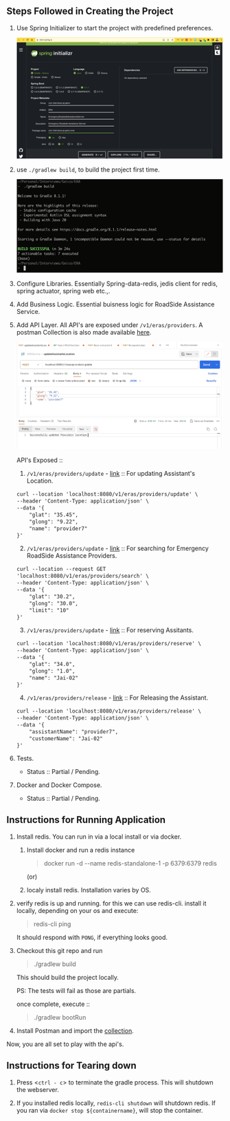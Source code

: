 ## Steps Followed in Creating the Project

1. Use Spring Initializer to start the project with predefined preferences.

    ![Sprint Intializer Options](./images/sprint_intializer_options.png)

2. use `./gradlew build`, to build the project first time.

    ![Initial Applicaiton Build](./images/Initial_application_build.png)

3. Configure Libraries.
    Essentially Spring-data-redis, jedis client for redis, spring actuator, spring web etc.,.

4. Add Business Logic.
    Essential buisness logic for RoadSide Assistance Service.

5. Add API Layer.
    All API's are exposed under ```/v1/eras/providers```. A postman Collection is also made available [here](./ERAService.postman_collection.json).

    ![ERA Service Postman Collection](./images/postman_collection.png)

    API's Exposed ::
    1. `/v1/eras/providers/update` - [link](localhost:8080/v1/eras/providers/update)  :: For updating Assistant's Location.

    ```
    curl --location 'localhost:8080/v1/eras/providers/update' \
    --header 'Content-Type: application/json' \
    --data '{
        "glat": "35.45",
        "glong": "9.22",
        "name": "provider7"
    }'
    ```

    2. `/v1/eras/providers/update` - [link](localhost:8080/v1/eras/providers/search) :: For searching for Emergency RoadSide Assistance Providers.

    ```
    curl --location --request GET 'localhost:8080/v1/eras/providers/search' \
    --header 'Content-Type: application/json' \
    --data '{
        "glat": "30.2",
        "glong": "30.0",
        "limit": "10"
    }'
    ```

    3. `/v1/eras/providers/update` - [link](localhost:8080/v1/eras/providers/reserve) :: For reserving Assitants.

    ```
    curl --location 'localhost:8080/v1/eras/providers/reserve' \
    --header 'Content-Type: application/json' \
    --data '{
        "glat": "34.0",
        "glong": "1.0",
        "name": "Jai-02"
    }'
    ```

    4. `/v1/eras/providers/release` - [link](localhost:8080/v1/eras/providers/release) :: For Releasing the Assistant.

    ```
    curl --location 'localhost:8080/v1/eras/providers/release' \
    --header 'Content-Type: application/json' \
    --data '{
        "assistantName": "provider7",
        "customerName": "Jai-02"
    }'
    ```

6. Tests.
    - Status :: Partial / Pending.  
  
7. Docker and Docker Compose.
    - Status :: Partial / Pending.


## Instructions for Running Application

1. Install redis. You can run in via a local install or via docker.
    1. Install docker and run a redis instance

        > docker run -d --name redis-standalone-1 -p 6379:6379 redis 

        (or)

    2. localy install redis. Installation varies by OS.

2. verify redis is up and running. for this we can use redis-cli. install it locally, depending on your os and execute:

    > redis-cli ping

    It should respond with `PONG`, if everything looks good.

3. Checkout this git repo and run

    > ./gradlew build

    This should build the project locally. 
    
    PS: The tests will fail as those are partials.

    once complete, execute ::

    > ./gradlew bootRun

4. Install Postman and import the [collection](./ERAService.postman_collection.json).

Now, you are all set to play with the api's.

## Instructions for Tearing down

1. Press <`ctrl - c`> to terminate the gradle process. This will shutdown the webserver.

2. If you installed redis locally, `redis-cli shutdown` will shutdown redis. If you ran via `docker stop ${containername}`, will stop the container.
